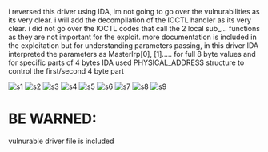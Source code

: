 i reversed this driver using IDA, im not going to go over the vulnurabilities as its very clear.
i will add the decompilation of the IOCTL handler as its very clear.
i did not go over the IOCTL codes that call the 2 local sub_... functions as they are not important
for the exploit. more documentation is included in the exploitation but for understanding parameters
passing, in this driver IDA interpreted the parameters as MasterIrp[0], [1]..... for full 8 byte values
and for specific parts of 4 bytes IDA used PHYSICAL_ADDRESS structure to control the first/second 4 byte
part

![s1](https://github.com/shaygitub/VulnDrivers/assets/122000611/73de96b6-40d5-42aa-b2f2-bc41acf72bf4)
![s2](https://github.com/shaygitub/VulnDrivers/assets/122000611/d7169783-3c25-4982-8af8-7a3d4fa8d4cd)
![s3](https://github.com/shaygitub/VulnDrivers/assets/122000611/93de7ecf-bb7c-42f8-a417-b0a3bba2a3d5)
![s4](https://github.com/shaygitub/VulnDrivers/assets/122000611/caf9ba0a-6896-4f30-9f7f-ee4dfa818962)
![s5](https://github.com/shaygitub/VulnDrivers/assets/122000611/7520d652-ee47-478e-ba2a-5d4decd0ccec)
![s6](https://github.com/shaygitub/VulnDrivers/assets/122000611/cd76d711-68ac-49ff-9aef-1cf3717eb177)
![s7](https://github.com/shaygitub/VulnDrivers/assets/122000611/70afb253-33c0-44e7-9c05-edfcf548c6ec)
![s8](https://github.com/shaygitub/VulnDrivers/assets/122000611/1af8b820-9455-4edd-a6f1-0d876ddefbe9)
![s9](https://github.com/shaygitub/VulnDrivers/assets/122000611/53e30197-3aec-4173-bf22-b57051a3b7f7)

# BE WARNED:
vulnurable driver file is included
